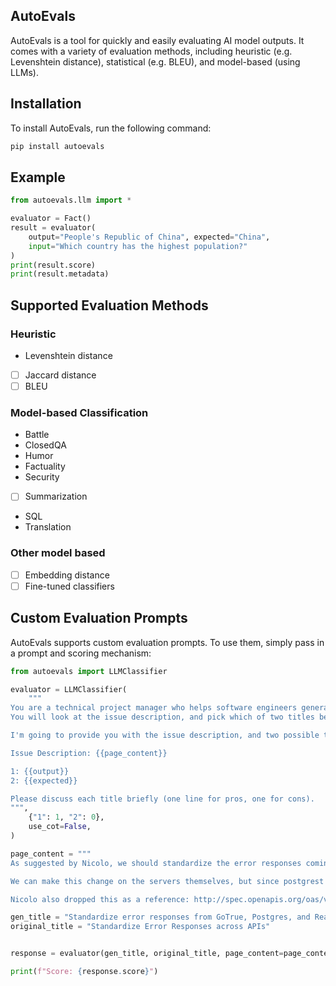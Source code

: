 ## AutoEvals

AutoEvals is a tool for quickly and easily evaluating AI model outputs. It comes with a variety of evaluation
methods, including heuristic (e.g. Levenshtein distance), statistical (e.g. BLEU), and model-based (using LLMs).

## Installation

To install AutoEvals, run the following command:

```bash
pip install autoevals
```

## Example

```python
from autoevals.llm import *

evaluator = Fact()
result = evaluator(
    output="People's Republic of China", expected="China",
    input="Which country has the highest population?"
)
print(result.score)
print(result.metadata)
```

## Supported Evaluation Methods

### Heuristic

- Levenshtein distance

- [ ] Jaccard distance
- [ ] BLEU

### Model-based Classification

- Battle
- ClosedQA
- Humor
- Factuality
- Security
- [ ] Summarization
- SQL
- Translation

### Other model based

- [ ] Embedding distance
- [ ] Fine-tuned classifiers

## Custom Evaluation Prompts

AutoEvals supports custom evaluation prompts. To use them, simply pass in a prompt and scoring mechanism:

```python
from autoevals import LLMClassifier

evaluator = LLMClassifier(
    """
You are a technical project manager who helps software engineers generate better titles for their GitHub issues.
You will look at the issue description, and pick which of two titles better describes it.

I'm going to provide you with the issue description, and two possible titles.

Issue Description: {{page_content}}

1: {{output}}
2: {{expected}}

Please discuss each title briefly (one line for pros, one for cons).
""",
    {"1": 1, "2": 0},
    use_cot=False,
)

page_content = """
As suggested by Nicolo, we should standardize the error responses coming from GoTrue, postgres, and realtime (and any other/future APIs) so that it's better DX when writing a client,

We can make this change on the servers themselves, but since postgrest and gotrue are fully/partially external may be harder to change, it might be an option to transform the errors within the client libraries/supabase-js, could be messy?

Nicolo also dropped this as a reference: http://spec.openapis.org/oas/v3.0.3#openapi-specification"""

gen_title = "Standardize error responses from GoTrue, Postgres, and Realtime APIs for better DX"
original_title = "Standardize Error Responses across APIs"


response = evaluator(gen_title, original_title, page_content=page_content)

print(f"Score: {response.score}")
```
